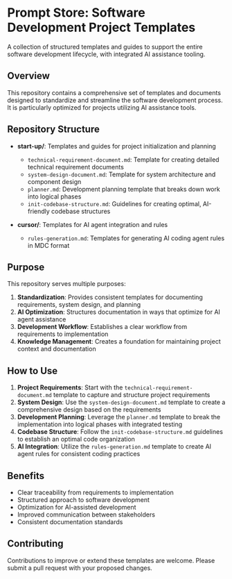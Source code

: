 # Prompt Store: Software Development Project Templates

A collection of structured templates and guides to support the entire software development lifecycle, with integrated AI assistance tooling.

## Overview

This repository contains a comprehensive set of templates and documents designed to standardize and streamline the software development process. It is particularly optimized for projects utilizing AI assistance tools.

## Repository Structure

- **start-up/**: Templates and guides for project initialization and planning
  - `technical-requirement-document.md`: Template for creating detailed technical requirement documents
  - `system-design-document.md`: Template for system architecture and component design
  - `planner.md`: Development planning template that breaks down work into logical phases
  - `init-codebase-structure.md`: Guidelines for creating optimal, AI-friendly codebase structures

- **cursor/**: Templates for AI agent integration and rules
  - `rules-generation.md`: Templates for generating AI coding agent rules in MDC format

## Purpose

This repository serves multiple purposes:

1. **Standardization**: Provides consistent templates for documenting requirements, system design, and planning
2. **AI Optimization**: Structures documentation in ways that optimize for AI agent assistance
3. **Development Workflow**: Establishes a clear workflow from requirements to implementation
4. **Knowledge Management**: Creates a foundation for maintaining project context and documentation

## How to Use

1. **Project Requirements**: Start with the `technical-requirement-document.md` template to capture and structure project requirements
2. **System Design**: Use the `system-design-document.md` template to create a comprehensive design based on the requirements
3. **Development Planning**: Leverage the `planner.md` template to break the implementation into logical phases with integrated testing
4. **Codebase Structure**: Follow the `init-codebase-structure.md` guidelines to establish an optimal code organization
5. **AI Integration**: Utilize the `rules-generation.md` template to create AI agent rules for consistent coding practices

## Benefits

- Clear traceability from requirements to implementation
- Structured approach to software development
- Optimization for AI-assisted development
- Improved communication between stakeholders
- Consistent documentation standards

## Contributing

Contributions to improve or extend these templates are welcome. Please submit a pull request with your proposed changes.

